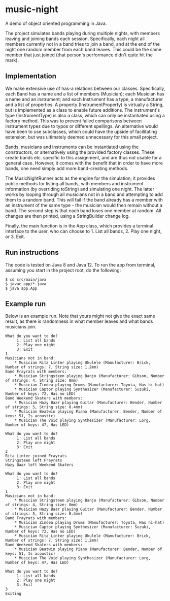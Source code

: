 # music-night

A demo of object oriented programming in Java. 

The project simulates bands playing during multiple nights, with members leaving and joining bands each session. Specifically, each night all members currently not in a band tries to join a band, and at the end of the night one random member from each band leaves. This could be the same member that just joined (that person's performance didn't quite hit the mark).


## Implementation

We make extensive use of has-a relations between our classes. Specifically, each Band has a name and a list of members (Musician); each Musician has a name and an instrument; and each Instrument has a type, a manufacturer and a list of properties. A property (InstrumentProperty) is virtually a String, but is implemented as a class to enable future additions. The instrument's type (InstrumentType) is also a class, which can only be instantiated using a factory method. This was to prevent failed comparisons between instrument types due to typos or different spellings. An alternative would have been to use subclasses, which could have the upside of facilitating extension, but was ultimately deemed unnecessary for this small project.

Bands, musicians and instruments can be instantiated using the constructors, or alternatively using the provided factory classes. These create bands etc. specific to this assignment, and are thus not usable for a general case. However, it comes with the benefit that in order to have more bands, one need simply add more band-creating methods.

The MusicNightRunner acts as the engine for the simulation; it provides public methods for listing all bands, with members and instrument information (by overriding toString) and simulating one night. The latter works by looping through all musicians not in a band and attempting to add them to a random band. This will fail if the band already has a member with an instrument of the same type - the musician would then remain without a band. The second step is that each band loses one member at random. All changes are then printed, using a StringBuilder change log.

Finally, the main function is in the App class, which provides a terminal interface to the user, who can choose to 1. List all bands, 2. Play one night, or 3. Exit.


## Run instructions

The code is tested on Java 8 and Java 12. To run the app from terminal, assuming you start in the project root, do the following:

```
$ cd src/main/java
$ javac app/*.java
$ java app.App
```


## Example run

Below is an example run. Note that yours might not give the exact same result, as there is randomness in what member leaves and what bands musicians join.

```
What do you want to do? 
	 1: List all bands
	 2: Play one night
	 3: Exit
1
Musicians not in band: 
	* Musician Rita Linter playing Ukulele (Manufacturer: Brick, Number of strings: 7, String size: 1.2mm)
Band Frayrats with members:
	* Musician Stringsteen playing Banjo (Manufacturer: Gibson, Number of strings: 4, String size: 8mm)
	* Musician Zindea playing Drums (Manufacturer: Toyota, Has hi-hat)
	* Musician Captor playing Synthesizer (Manufacturer: Suzuki, Number of keys: 72, Has no LED)
Band Weekend Skaters with members:
	* Musician Hazy Baar playing Guitar (Manufacturer: Bender, Number of strings: 5, String size: 0.4mm)
	* Musician Beatwin playing Piano (Manufacturer: Bender, Number of keys: 51, Is acoustic)
	* Musician The Void playing Synthesizer (Manufacturer: Lorg, Number of keys: 47, Has LED)

What do you want to do? 
	 1: List all bands
	 2: Play one night
	 3: Exit
2
Rita Linter joined Frayrats
Stringsteen left Frayrats
Hazy Baar left Weekend Skaters

What do you want to do? 
	 1: List all bands
	 2: Play one night
	 3: Exit
1
Musicians not in band: 
	* Musician Stringsteen playing Banjo (Manufacturer: Gibson, Number of strings: 4, String size: 8mm)
	* Musician Hazy Baar playing Guitar (Manufacturer: Bender, Number of strings: 5, String size: 0.4mm)
Band Frayrats with members:
	* Musician Zindea playing Drums (Manufacturer: Toyota, Has hi-hat)
	* Musician Captor playing Synthesizer (Manufacturer: Suzuki, Number of keys: 72, Has no LED)
	* Musician Rita Linter playing Ukulele (Manufacturer: Brick, Number of strings: 7, String size: 1.2mm)
Band Weekend Skaters with members:
	* Musician Beatwin playing Piano (Manufacturer: Bender, Number of keys: 51, Is acoustic)
	* Musician The Void playing Synthesizer (Manufacturer: Lorg, Number of keys: 47, Has LED)

What do you want to do? 
	 1: List all bands
	 2: Play one night
	 3: Exit
3
Exiting
```
